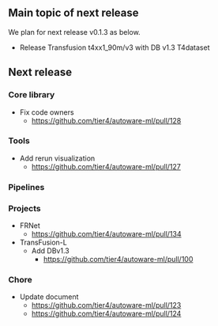 ## Main topic of next release

We plan for next release v0.1.3 as below.

- Release Transfusion t4xx1_90m/v3 with DB v1.3 T4dataset

## Next release
### Core library

- Fix code owners
  - <https://github.com/tier4/autoware-ml/pull/128>

### Tools

- Add rerun visualization
  - <https://github.com/tier4/autoware-ml/pull/127>

### Pipelines

### Projects

- FRNet
  - <https://github.com/tier4/autoware-ml/pull/134>
- TransFusion-L
  - Add DBv1.3
    - <https://github.com/tier4/autoware-ml/pull/100>

### Chore

- Update document
  - <https://github.com/tier4/autoware-ml/pull/123>
  - <https://github.com/tier4/autoware-ml/pull/124>

